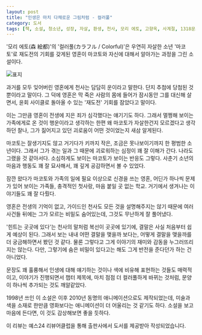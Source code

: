 ```yaml
---
layout: post
title: "인생은 마치 다채로운 그림처럼 - 컬러풀"
category: 도서
tags: [책, 소설, 청소년, 성장, 자살, 환생, 천사, 모리 에토, 고향옥, 사계절, 1318문고, 서평, 리뷰어클럽]
---
```


'모리 에토(森 絵都)'의
'컬러풀(カラフル / Colorful)'은
우연히 자살한 소년 '마코토'로 재도전의 기회를 갖게된 영혼이
마코토와 자신에 대해서 알아가는 과정을 그린 소설이다.

![표지](https://lh3.googleusercontent.com/3avr6pFwVbLAnc4PwDkDhcC9mlgBcDle0LM_XOpvEgOnO-fO1SK_Ft9EynobAhiad8WJZFCj76IEMQ=s480)

과거를 모두 잊어버린 영혼에게 천사는 담담히 운이라고 말한다.
단지 추첨에 당첨된 것 뿐이라고 말이다.
그 덕에 영혼은 막 죽은 사람의 몸에 들어가
잠시동안 그를 대신해 살면서,
윤회 사이클로 돌아올 수 있는 '재도전' 기회를 잠았다고 말이다.

이는 그만큼 영혼이 전생에 지은 죄가 심각했다는 얘기기도 하다.
그래서 멀쩡해 보이는 가족에게로 온 것이 행운이라고 생각하는 한편
왜 마코토가 자살한건지 모르겠다고 생각하던 찰나,
그가 짊어지고 있던 괴로움이 어떤 것이었는지 새삼 알게된다.

마코토는 잘생기지도 않고 거기다가 키까지 작은, 조금은 못나보이기까지 한 평범한 소년이다.
그래서 그가 겪는 일과 그 때문에 괴로워하는 심정이 꽤 잘 이해가 간다.
나라도 그랬을 것 같아서다.
소심하게도 보이는 마코토가 보이는 반응도 그렇다.
사춘기 소년의 마음과 행동도 꽤 잘 묘사해서,
꽤 깊게 공감하면서 볼 수 있었다.

잠깐 왔다가 마코토와 가족의 일에 필요 이상으로 신경을 쓰는 영혼,
어딘가 하나씩 문제가 있어 보이는 가족들,
충격적인 첫사랑,
마음 붙일 곳 없는 학교.
거기에서 생겨나는 이야기들도 꽤 잘 다뤘다.

영혼은 전생의 기억이 없고,
가이드인 천사도 모든 것을 설명해주지는 않기 때문에
여러 사건들 뒤에는 그가 모르는 비밀도 숨어있는데,
그것도 무난하게 잘 풀어냈다.

'힌트는 곳곳에 있다'는 천사의 말처럼 복선이 곳곳에 있기에,
결말은 사실 처음부터 쉽게 예상이 된다.
그래서 보는 내내 어떤 결말을 맺을까 보다는,
어떻게 결말을 맺을까를 더 궁금해하면서 봤던 것 같다.
물론 그렇다고 그게 이야기의 재미와 감동을 누그러뜨리지는 않는다.
다만, 그렇기에 숨은 비밀이 있다고는 해도 그게 반전을 준다던가 하는 건 아니었다.

문장도 꽤 훌륭해서
인생에 대해 얘기하는 것이나
색에 비유해 표현하는 것들도 매력적이고,
이야기가 진행되면서 챕터 제목에,
마치 점점 더 컬러풀하게 바뀌는 것처럼,
문양이 하나씩 추가되는 것도 깨알같았다.

1998년 쓰인 이 소설은 이후 2010년 동명의 애니메이션으로도 제작되었는데,
미술과 색을 소재로 한만큼 영화보다는 애니메이션이 더 어울리는 것 같기도 하다.
소설을 보고 마음에 든다면, 이 것도 감상해보면 좋을 듯하다.



<div class="im im-info">
이 리뷰는 예스24 리뷰어클럽을 통해 출판사에서 도서를 제공받아 작성되었습니다.
</div>
